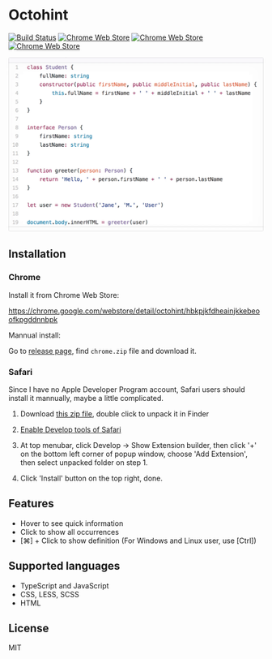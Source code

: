 # Octohint

[![Build Status](https://travis-ci.org/pd4d10/octohint.svg)](https://travis-ci.org/pd4d10/octohint)
[![Chrome Web Store](https://img.shields.io/chrome-web-store/v/hbkpjkfdheainjkkebeoofkpgddnnbpk.svg)](https://chrome.google.com/webstore/detail/octohint/hbkpjkfdheainjkkebeoofkpgddnnbpk)
[![Chrome Web Store](https://img.shields.io/chrome-web-store/d/hbkpjkfdheainjkkebeoofkpgddnnbpk.svg)](https://chrome.google.com/webstore/detail/octohint/hbkpjkfdheainjkkebeoofkpgddnnbpk)
[![Chrome Web Store](https://img.shields.io/chrome-web-store/stars/hbkpjkfdheainjkkebeoofkpgddnnbpk.svg)](https://chrome.google.com/webstore/detail/octohint/hbkpjkfdheainjkkebeoofkpgddnnbpk)

<img src="assets/demo.gif" alt="Demo" width="593" />

## Installation

### Chrome

Install it from Chrome Web Store:

https://chrome.google.com/webstore/detail/octohint/hbkpjkfdheainjkkebeoofkpgddnnbpk

Mannual install:

Go to [release page](https://github.com/pd4d10/octohint/releases), find `chrome.zip` file and download it.

### Safari

Since I have no Apple Developer Program account, Safari users should install it mannually, maybe a little complicated.

1. Download [this zip file](https://github.com/pd4d10/octohint/releases/download/v1.3.0/intelli-octo.safariextension.zip), double click to unpack it in Finder

2. [Enable Develop tools of Safari](https://developer.apple.com/library/content/documentation/AppleApplications/Conceptual/Safari_Developer_Guide/GettingStarted/GettingStarted.html)

3. At top menubar, click Develop -> Show Extension builder, then click '+' on the bottom left corner of popup window, choose 'Add Extension', then select unpacked folder on step 1.

4. Click 'Install' button on the top right, done.

## Features

* Hover to see quick information
* Click to show all occurrences
* [⌘] + Click to show definition (For Windows and Linux user, use [Ctrl])

## Supported languages

* TypeScript and JavaScript
* CSS, LESS, SCSS
* HTML

## License

MIT
